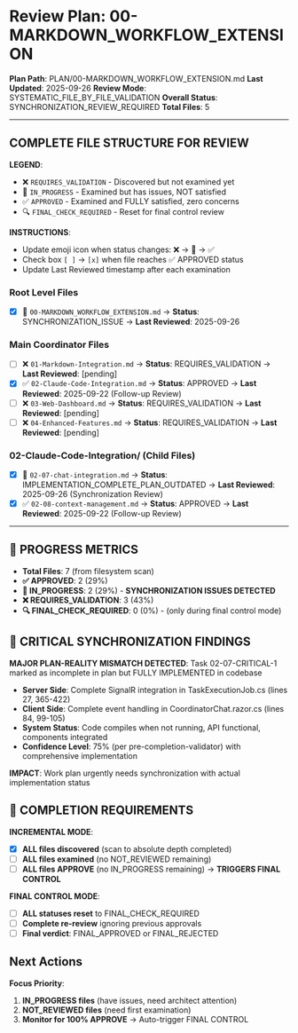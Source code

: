 # Review Plan: 00-MARKDOWN_WORKFLOW_EXTENSION

**Plan Path**: PLAN/00-MARKDOWN_WORKFLOW_EXTENSION.md
**Last Updated**: 2025-09-26
**Review Mode**: SYSTEMATIC_FILE_BY_FILE_VALIDATION
**Overall Status**: SYNCHRONIZATION_REVIEW_REQUIRED
**Total Files**: 5

---

## COMPLETE FILE STRUCTURE FOR REVIEW

**LEGEND**:
- ❌ `REQUIRES_VALIDATION` - Discovered but not examined yet
- 🔄 `IN_PROGRESS` - Examined but has issues, NOT satisfied
- ✅ `APPROVED` - Examined and FULLY satisfied, zero concerns
- 🔍 `FINAL_CHECK_REQUIRED` - Reset for final control review

**INSTRUCTIONS**:
- Update emoji icon when status changes: ❌ → 🔄 → ✅
- Check box `[ ]` → `[x]` when file reaches ✅ APPROVED status
- Update Last Reviewed timestamp after each examination

### Root Level Files
- [x] 🔄 `00-MARKDOWN_WORKFLOW_EXTENSION.md` → **Status**: SYNCHRONIZATION_ISSUE → **Last Reviewed**: 2025-09-26

### Main Coordinator Files
- [ ] ❌ `01-Markdown-Integration.md` → **Status**: REQUIRES_VALIDATION → **Last Reviewed**: [pending]
- [x] ✅ `02-Claude-Code-Integration.md` → **Status**: APPROVED → **Last Reviewed**: 2025-09-22 (Follow-up Review)
- [ ] ❌ `03-Web-Dashboard.md` → **Status**: REQUIRES_VALIDATION → **Last Reviewed**: [pending]
- [ ] ❌ `04-Enhanced-Features.md` → **Status**: REQUIRES_VALIDATION → **Last Reviewed**: [pending]

### 02-Claude-Code-Integration/ (Child Files)
- [x] 🔄 `02-07-chat-integration.md` → **Status**: IMPLEMENTATION_COMPLETE_PLAN_OUTDATED → **Last Reviewed**: 2025-09-26 (Synchronization Review)
- [x] ✅ `02-08-context-management.md` → **Status**: APPROVED → **Last Reviewed**: 2025-09-22 (Follow-up Review)

---

## 🚨 PROGRESS METRICS
- **Total Files**: 7 (from filesystem scan)
- **✅ APPROVED**: 2 (29%)
- **🔄 IN_PROGRESS**: 2 (29%) - **SYNCHRONIZATION ISSUES DETECTED**
- **❌ REQUIRES_VALIDATION**: 3 (43%)
- **🔍 FINAL_CHECK_REQUIRED**: 0 (0%) - (only during final control mode)

## 🚨 CRITICAL SYNCHRONIZATION FINDINGS
**MAJOR PLAN-REALITY MISMATCH DETECTED**: Task 02-07-CRITICAL-1 marked as incomplete in plan but FULLY IMPLEMENTED in codebase
- **Server Side**: Complete SignalR integration in TaskExecutionJob.cs (lines 27, 365-422)
- **Client Side**: Complete event handling in CoordinatorChat.razor.cs (lines 84, 99-105)
- **System Status**: Code compiles when not running, API functional, components integrated
- **Confidence Level**: 75% (per pre-completion-validator) with comprehensive implementation

**IMPACT**: Work plan urgently needs synchronization with actual implementation status

## 🚨 COMPLETION REQUIREMENTS
**INCREMENTAL MODE**:
- [x] **ALL files discovered** (scan to absolute depth completed)
- [ ] **ALL files examined** (no NOT_REVIEWED remaining)
- [ ] **ALL files APPROVE** (no IN_PROGRESS remaining) → **TRIGGERS FINAL CONTROL**

**FINAL CONTROL MODE**:
- [ ] **ALL statuses reset** to FINAL_CHECK_REQUIRED
- [ ] **Complete re-review** ignoring previous approvals
- [ ] **Final verdict**: FINAL_APPROVED or FINAL_REJECTED

## Next Actions
**Focus Priority**:
1. **IN_PROGRESS files** (have issues, need architect attention)
2. **NOT_REVIEWED files** (need first examination)
3. **Monitor for 100% APPROVE** → Auto-trigger FINAL CONTROL